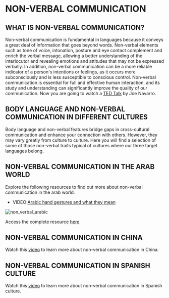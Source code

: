 # NON-VERBAL COMMUNICATION

## WHAT IS NON-VERBAL COMMUNICATION?

Non-verbal communication is fundamental in languages because it conveys a great deal of information that goes beyond words. Non-verbal elements such as tone of voice, intonation, posture and eye contact complement and enrich the verbal message, allowing a better understanding of the interlocutor and revealing emotions and attitudes that may not be expressed verbally. In addition, non-verbal communication can be a more reliable indicator of a person's intentions or feelings, as it occurs more subconsciously and is less susceptible to conscious control. Non-verbal communication is essential for full and effective human interaction, and its study and understanding can significantly improve the quality of our communication. Now you are going to watch a [TED Talk](https://www.youtube.com/watch?v=fLaslONQAKM&t=11s) by Joe Navarro. 

## BODY LANGUAGE AND NON-VERBAL COMMUNICATION IN DIFFERENT CULTURES

Body language and non-verbal features bridge gaps in cross-cultural communication and enhance your connection with others. However, they may vary greatly from culture to culture. Here you will find a selection of some of those non-verbal traits typical of cultures where our three target languages belong.

## NON-VERBAL COMMUNICATION IN THE ARAB WORLD
Explore the following resources to find out more about non-verbal communication in the arab world. 

- VIDEO:[Arabic hand gestures and what they mean](https://www.youtube.com/watch?v=HGdQeUuUT3g) 

![non_verbal_arabic](img/non_verbal_arabic.png)

Access the complete resource [here](https://www.qfi.org/resources/infographics/non-verbal-communication-in-the-arab-world/)

## NON-VERBAL COMMUNICATION IN CHINA
Watch this [video](https://www.youtube.com/watch?v=mVI_NTvFDB8) to learn more about non-verbal communication in China.

## NON-VERBAL COMMUNICATION IN SPANISH CULTURE
Watch this [video](https://www.youtube.com/watch?v=Dt69xWVGdWM) to learn more about non-verbal communication in Spanish culture. 

